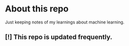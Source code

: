 # About this repo

Just keeping notes of my learnings about machine learning.

## [!] This repo is updated frequently.
